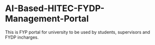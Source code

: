 # AI-Based-HITEC-FYDP-Management-Portal
This is FYP portal for university to be used by students, supervisors and FYDP incharges.

